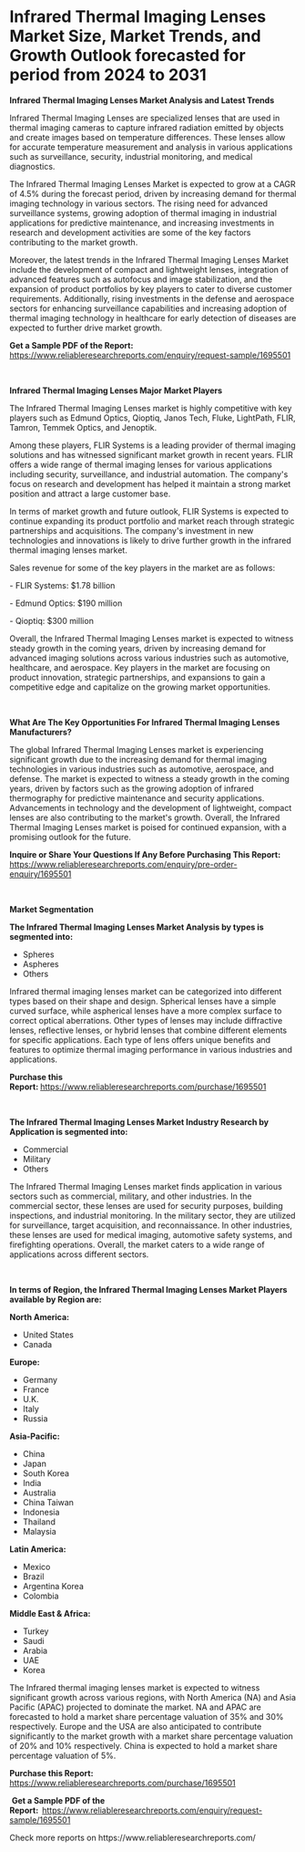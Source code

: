 <p><h1>Infrared Thermal Imaging Lenses Market Size, Market Trends, and Growth Outlook forecasted for period from 2024 to 2031</h1></p><p><strong>Infrared Thermal Imaging Lenses Market Analysis and Latest Trends</strong></p>
<p><p>Infrared Thermal Imaging Lenses are specialized lenses that are used in thermal imaging cameras to capture infrared radiation emitted by objects and create images based on temperature differences. These lenses allow for accurate temperature measurement and analysis in various applications such as surveillance, security, industrial monitoring, and medical diagnostics.</p><p>The Infrared Thermal Imaging Lenses Market is expected to grow at a CAGR of 4.5% during the forecast period, driven by increasing demand for thermal imaging technology in various sectors. The rising need for advanced surveillance systems, growing adoption of thermal imaging in industrial applications for predictive maintenance, and increasing investments in research and development activities are some of the key factors contributing to the market growth.</p><p>Moreover, the latest trends in the Infrared Thermal Imaging Lenses Market include the development of compact and lightweight lenses, integration of advanced features such as autofocus and image stabilization, and the expansion of product portfolios by key players to cater to diverse customer requirements. Additionally, rising investments in the defense and aerospace sectors for enhancing surveillance capabilities and increasing adoption of thermal imaging technology in healthcare for early detection of diseases are expected to further drive market growth.</p></p>
<p><strong>Get a Sample PDF of the Report:&nbsp;</strong> <a href="https://www.reliableresearchreports.com/enquiry/request-sample/1695501">https://www.reliableresearchreports.com/enquiry/request-sample/1695501</a></p>
<p>&nbsp;</p>
<p><strong>Infrared Thermal Imaging Lenses Major Market Players</strong></p>
<p><p>The Infrared Thermal Imaging Lenses market is highly competitive with key players such as Edmund Optics, Qioptiq, Janos Tech, Fluke, LightPath, FLIR, Tamron, Temmek Optics, and Jenoptik. </p><p>Among these players, FLIR Systems is a leading provider of thermal imaging solutions and has witnessed significant market growth in recent years. FLIR offers a wide range of thermal imaging lenses for various applications including security, surveillance, and industrial automation. The company's focus on research and development has helped it maintain a strong market position and attract a large customer base.</p><p>In terms of market growth and future outlook, FLIR Systems is expected to continue expanding its product portfolio and market reach through strategic partnerships and acquisitions. The company's investment in new technologies and innovations is likely to drive further growth in the infrared thermal imaging lenses market.</p><p>Sales revenue for some of the key players in the market are as follows:</p><p>- FLIR Systems: $1.78 billion </p><p>- Edmund Optics: $190 million</p><p>- Qioptiq: $300 million</p><p>Overall, the Infrared Thermal Imaging Lenses market is expected to witness steady growth in the coming years, driven by increasing demand for advanced imaging solutions across various industries such as automotive, healthcare, and aerospace. Key players in the market are focusing on product innovation, strategic partnerships, and expansions to gain a competitive edge and capitalize on the growing market opportunities.</p></p>
<p>&nbsp;</p>
<p><strong>What Are The Key Opportunities For Infrared Thermal Imaging Lenses Manufacturers?</strong></p>
<p><p>The global Infrared Thermal Imaging Lenses market is experiencing significant growth due to the increasing demand for thermal imaging technologies in various industries such as automotive, aerospace, and defense. The market is expected to witness a steady growth in the coming years, driven by factors such as the growing adoption of infrared thermography for predictive maintenance and security applications. Advancements in technology and the development of lightweight, compact lenses are also contributing to the market's growth. Overall, the Infrared Thermal Imaging Lenses market is poised for continued expansion, with a promising outlook for the future.</p></p>
<p><strong>Inquire or Share Your Questions If Any Before Purchasing This Report:</strong> <a href="https://www.reliableresearchreports.com/enquiry/pre-order-enquiry/1695501">https://www.reliableresearchreports.com/enquiry/pre-order-enquiry/1695501</a></p>
<p>&nbsp;</p>
<p><strong>Market Segmentation</strong></p>
<p><strong>The Infrared Thermal Imaging Lenses Market Analysis by types is segmented into:</strong></p>
<p><ul><li>Spheres</li><li>Aspheres</li><li>Others</li></ul></p>
<p><p>Infrared thermal imaging lenses market can be categorized into different types based on their shape and design. Spherical lenses have a simple curved surface, while aspherical lenses have a more complex surface to correct optical aberrations. Other types of lenses may include diffractive lenses, reflective lenses, or hybrid lenses that combine different elements for specific applications. Each type of lens offers unique benefits and features to optimize thermal imaging performance in various industries and applications.</p></p>
<p><strong>Purchase this Report:&nbsp;</strong><a href="https://www.reliableresearchreports.com/purchase/1695501">https://www.reliableresearchreports.com/purchase/1695501</a></p>
<p>&nbsp;</p>
<p><strong>The Infrared Thermal Imaging Lenses Market Industry Research by Application is segmented into:</strong></p>
<p><ul><li>Commercial</li><li>Military</li><li>Others</li></ul></p>
<p><p>The Infrared Thermal Imaging Lenses market finds application in various sectors such as commercial, military, and other industries. In the commercial sector, these lenses are used for security purposes, building inspections, and industrial monitoring. In the military sector, they are utilized for surveillance, target acquisition, and reconnaissance. In other industries, these lenses are used for medical imaging, automotive safety systems, and firefighting operations. Overall, the market caters to a wide range of applications across different sectors.</p></p>
<p>&nbsp;</p>
<p><strong>In terms of Region, the Infrared Thermal Imaging Lenses Market Players available by Region are:</strong></p>
<p>
    <p> <strong> North America: </strong>
        <ul>
            <li>United States</li>
            <li>Canada</li>
        </ul>
        </p> 
    <p> <strong> Europe: </strong>
        <ul>
            <li>Germany</li>
            <li>France</li>
            <li>U.K.</li>
            <li>Italy</li>
            <li>Russia</li>
        </ul>
        </p> 
    <p> <strong> Asia-Pacific: </strong>
        <ul>
            <li>China</li>
            <li>Japan</li>
            <li>South Korea</li>
            <li>India</li>
            <li>Australia</li>
            <li>China Taiwan</li>
            <li>Indonesia</li>
            <li>Thailand</li>
            <li>Malaysia</li>
        </ul>
        </p> 
    <p> <strong> Latin America: </strong>
        <ul>
            <li>Mexico</li>
            <li>Brazil</li>
            <li>Argentina Korea</li>
            <li>Colombia</li>
        </ul>
        </p> 
    <p> <strong> Middle East & Africa: </strong>
        <ul>
            <li>Turkey</li>
            <li>Saudi</li>
            <li>Arabia</li>
            <li>UAE</li>
            <li>Korea</li>
        </ul>
    </p>
    </p>
<p><p>The Infrared thermal imaging lenses market is expected to witness significant growth across various regions, with North America (NA) and Asia Pacific (APAC) projected to dominate the market. NA and APAC are forecasted to hold a market share percentage valuation of 35% and 30% respectively. Europe and the USA are also anticipated to contribute significantly to the market growth with a market share percentage valuation of 20% and 10% respectively. China is expected to hold a market share percentage valuation of 5%.</p></p>
<p><strong>Purchase this Report: </strong><a href="https://www.reliableresearchreports.com/purchase/1695501">https://www.reliableresearchreports.com/purchase/1695501</a></p>
<p>&nbsp;<strong>Get a Sample PDF of the Report:&nbsp;&nbsp;</strong><a href="https://www.reliableresearchreports.com/enquiry/request-sample/1695501">https://www.reliableresearchreports.com/enquiry/request-sample/1695501</a></p>
<p><strong></strong></p>
<p>Check more reports on https://www.reliableresearchreports.com/</p>